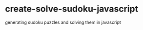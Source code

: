 create-solve-sudoku-javascript
==============================

generating sudoku puzzles and solving them in javascript

